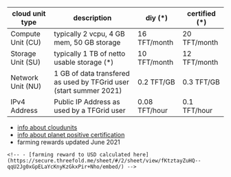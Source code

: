 

| cloud unit type   | description                                                        | diy  (*)      | certified (*) |
| ----------------- | ------------------------------------------------------------------ | ------------- | ------------- |
| Compute Unit (CU) | typically 2 vcpu, 4 GB mem, 50 GB storage                          | 16 TFT/month  | 20 TFT/month  |
| Storage Unit (SU) | typically 1 TB of netto usable storage (*)                         | 10 TFT/month  | 12 TFT/month  |
| Network Unit (NU) | 1 GB of data transfered as used by TFGrid user (start summer 2021) | 0.2 TFT/GB    | 0.3 TFT/GB    |
| IPv4 Address      | Public IP Address as used by a TFGrid user                         | 0.08 TFT/hour | 0.1 TFT/hour  |

<!-- - updated 18 July, base price of TFT = 0.05 USD as used in calculations -->
- [info about cloudunits](cloudunits)
- [info about planet positive certification](certified_farming)
- farming rewards updated June 2021
<!-- - (*) above TFT price is pegged to USD but is locked once farming starts for a 3node (first boot & registration to blockchain) or at date of purchase when certified 3node. -->
    <!-- - [farming reward to USD calculated here](https://secure.threefold.me/sheet/#/2/sheet/view/fKtztayZuHQ--qqU2Jg0xGpELaYcKnyKzGkxPir+Nho/embed/) -->

